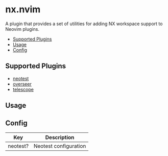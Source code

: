 # nx.nvim

A plugin that provides a set of utilities for adding NX workspace support to Neovim plugins.

<!-- toc -->

- [Supported Plugins](#supported-plugins)
- [Usage](#usage)
- [Config](#config)

<!-- tocstop -->

## Supported Plugins

- [neotest](/lua/nx/neotest/README.md)
- [overseer](/lua/nx/overseer/README.md)
- [telescope](/lua/nx/telescope/README.md)

## Usage

## Config

| Key      | Description           |
| -------- | --------------------- |
| neotest? | Neotest configuration |
